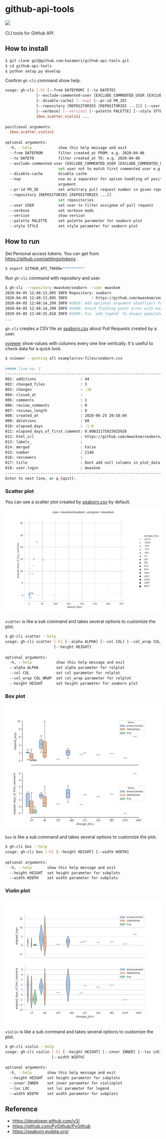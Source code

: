 # github-api-tools

![](https://github.com/kazamori/github-api-tools/workflows/Python%20package/badge.svg)

CLI tools for GitHub API

## How to install

```bash
$ git clone git@github.com:kazamori/github-api-tools.git
$ cd github-api-tools
$ python setup.py develop
```

Confirm `gh-cli` command show help.

```bash
usage: gh-cli [-h] [--from DATEFROM] [--to DATETO]
              [--exclude-commented-user [EXCLUDE_COMMENTED_USER [EXCLUDE_COMMENTED_USER ...]]]
              [--disable-cache] [--nop] [--pr-id PR_ID]
              [--repository [REPOSITORIES [REPOSITORIES ...]]] [--user USER]
              [--verbose] [--version] [--palette PALETTE] [--style STYLE]
              {box,scatter,violin} ...

positional arguments:
  {box,scatter,violin}

optional arguments:
  -h, --help            show this help message and exit
  --from DATEFROM       filter created_at FROM: e.g. 2020-04-06
  --to DATETO           filter created_at TO: e.g. 2020-04-06
  --exclude-commented-user [EXCLUDE_COMMENTED_USER [EXCLUDE_COMMENTED_USER ...]]
                        set user not to match first commented user e.g.) bot
  --disable-cache       disable cache
  --nop                 use as a separator for option handling of positional
                        argument
  --pr-id PR_ID         set arbitrary pull request number in given repository
  --repository [REPOSITORIES [REPOSITORIES ...]]
                        set repositories
  --user USER           set user to filter assignee of pull request
  --verbose             set verbose mode
  --version             show version
  --palette PALETTE     set palette parameter for seaborn plot
  --style STYLE         set style parameter for seaborn plot
```

## How to run

Set Personal access tokens. You can get from https://github.com/settings/tokens .

```bash
$ export GITHUB_API_TOKEN="********"
```

Run `gh-cli` command with repository and user.

```bash
$ gh-cli --repository mwaskom/seaborn --user mwaskom
2020-04-05 12:48:13,095 INFO Repository: seaborn
2020-04-05 12:48:13,095 INFO           : https://github.com/mwaskom/seaborn
2020-04-05 12:48:14,299 INFO #2010: Add optional argument showfliers for boxenplot
2020-04-05 12:48:14,299 INFO #2000: Avoid floating point error with maximum husl sat/lum
2020-04-05 12:48:15,818 INFO #1999: Fix `add_legend` to always populate `_legend`
...
```

`gh-cli` creates a CSV file as [seaborn.csv](https://github.com/kazamori/github-api-tools/raw/master/example/csv-files/seaborn.csv) about Pull Requests created by a user.

[vviewer](https://github.com/t2y/vviewer) show values with columns every one line vertically. It's useful to check data for a quick look.

```bash
$ vviewer --quoting all example/csv-files/seaborn.csv

##### line no: 1
------------------------------------------------------------------------
001: additions                    : 44
002: changed_files                : 3
003: changes                      : -16
004: closed_at                    :
005: comments                     : 1
006: review_comments              : 0
007: reviews_length               : 0
008: created_at                   : 2020-06-25 20:58:04
009: deletions                    : 60
010: elapsed_days                 : -1.0
011: elapsed_days_of_first_comment: 0.00832175925925926
012: html_url                     : https://github.com/mwaskom/seaborn/pull/2148
013: labels_                      :
014: merged                       : False
015: number                       : 2148
016: reviewers                    :
017: title                        : Dont add null columns in plot_data for unassigned semantics
018: user.login                   : mwaskom
------------------------------------------------------------------------
Enter to next line, or q (quit):
```

### Scatter plot

You can see a scatter plot created by [seaborn.csv](https://github.com/kazamori/github-api-tools/raw/master/example/csv-files/seaborn.csv) by default.

![](https://github.com/kazamori/github-api-tools/raw/master/example/figures/sample-seaborn-scatter-pr-stats1.png)

`scatter` is like a sub command and takes several options to customize the plot.

```bash
$ gh-cli scatter --help
usage: gh-cli scatter [-h] [--alpha ALPHA] [--col COL] [--col_wrap COL_WRAP]
                      [--height HEIGHT]

optional arguments:
  -h, --help           show this help message and exit
  --alpha ALPHA        set alpha parameter for relplot
  --col COL            set col parameter for relplot
  --col_wrap COL_WRAP  set col_wrap parameter for relplot
  --height HEIGHT      set height parameter for seaborn plot
```

### Box plot

![](https://github.com/kazamori/github-api-tools/raw/master/example/figures/sample-box-pr-stats1.png)

`box` is like a sub command and takes several options to customize the plot.

```bash
$ gh-cli box --help
usage: gh-cli box [-h] [--height HEIGHT] [--width WIDTH]

optional arguments:
  -h, --help       show this help message and exit
  --height HEIGHT  set height parameter for subplots
  --width WIDTH    set width parameter for subplots
```

### Violin plot

![](https://github.com/kazamori/github-api-tools/raw/master/example/figures/sample-violin-pr-stats1.png)

`violin` is like a sub command and takes several options to customize the plot.

```bash
$ gh-cli violin --help
usage: gh-cli violin [-h] [--height HEIGHT] [--inner INNER] [--loc LOC]
                     [--width WIDTH]

optional arguments:
  -h, --help       show this help message and exit
  --height HEIGHT  set height parameter for subplots
  --inner INNER    set inner parameter for violinplot
  --loc LOC        set loc parameter for legend
  --width WIDTH    set width parameter for subplots
```

## Reference

* https://developer.github.com/v3/
* https://github.com/PyGithub/PyGithub
* https://seaborn.pydata.org/
